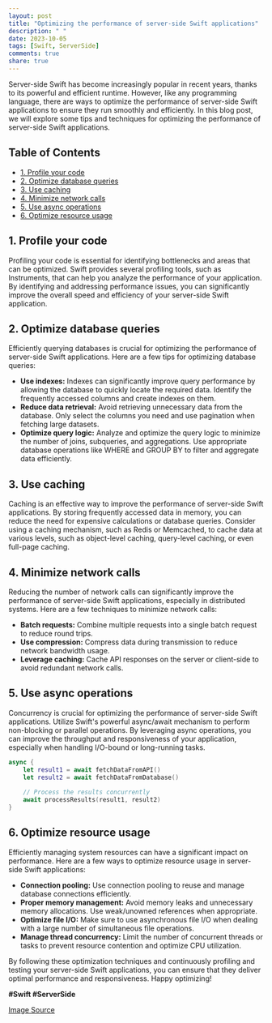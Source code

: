 ```yaml
---
layout: post
title: "Optimizing the performance of server-side Swift applications"
description: " "
date: 2023-10-05
tags: [Swift, ServerSide]
comments: true
share: true
---
```


Server-side Swift has become increasingly popular in recent years, thanks to its powerful and efficient runtime. However, like any programming language, there are ways to optimize the performance of server-side Swift applications to ensure they run smoothly and efficiently. In this blog post, we will explore some tips and techniques for optimizing the performance of server-side Swift applications.

## Table of Contents
- [1. Profile your code](#profile-your-code)
- [2. Optimize database queries](#optimize-database-queries)
- [3. Use caching](#use-caching)
- [4. Minimize network calls](#minimize-network-calls)
- [5. Use async operations](#use-async-operations)
- [6. Optimize resource usage](#optimize-resource-usage)

## 1. Profile your code

Profiling your code is essential for identifying bottlenecks and areas that can be optimized. Swift provides several profiling tools, such as Instruments, that can help you analyze the performance of your application. By identifying and addressing performance issues, you can significantly improve the overall speed and efficiency of your server-side Swift application.

## 2. Optimize database queries

Efficiently querying databases is crucial for optimizing the performance of server-side Swift applications. Here are a few tips for optimizing database queries:

- **Use indexes:** Indexes can significantly improve query performance by allowing the database to quickly locate the required data. Identify the frequently accessed columns and create indexes on them.
- **Reduce data retrieval:** Avoid retrieving unnecessary data from the database. Only select the columns you need and use pagination when fetching large datasets.
- **Optimize query logic:** Analyze and optimize the query logic to minimize the number of joins, subqueries, and aggregations. Use appropriate database operations like WHERE and GROUP BY to filter and aggregate data efficiently.

## 3. Use caching

Caching is an effective way to improve the performance of server-side Swift applications. By storing frequently accessed data in memory, you can reduce the need for expensive calculations or database queries. Consider using a caching mechanism, such as Redis or Memcached, to cache data at various levels, such as object-level caching, query-level caching, or even full-page caching.

## 4. Minimize network calls

Reducing the number of network calls can significantly improve the performance of server-side Swift applications, especially in distributed systems. Here are a few techniques to minimize network calls:

- **Batch requests:** Combine multiple requests into a single batch request to reduce round trips.
- **Use compression:** Compress data during transmission to reduce network bandwidth usage.
- **Leverage caching:** Cache API responses on the server or client-side to avoid redundant network calls.

## 5. Use async operations

Concurrency is crucial for optimizing the performance of server-side Swift applications. Utilize Swift's powerful async/await mechanism to perform non-blocking or parallel operations. By leveraging async operations, you can improve the throughput and responsiveness of your application, especially when handling I/O-bound or long-running tasks.

```swift
async {
    let result1 = await fetchDataFromAPI()
    let result2 = await fetchDataFromDatabase()
    
    // Process the results concurrently
    await processResults(result1, result2)
}
```

## 6. Optimize resource usage

Efficiently managing system resources can have a significant impact on performance. Here are a few ways to optimize resource usage in server-side Swift applications:

- **Connection pooling:** Use connection pooling to reuse and manage database connections efficiently.
- **Proper memory management:** Avoid memory leaks and unnecessary memory allocations. Use weak/unowned references when appropriate.
- **Optimize file I/O:** Make sure to use asynchronous file I/O when dealing with a large number of simultaneous file operations.
- **Manage thread concurrency:** Limit the number of concurrent threads or tasks to prevent resource contention and optimize CPU utilization.

By following these optimization techniques and continuously profiling and testing your server-side Swift applications, you can ensure that they deliver optimal performance and responsiveness. Happy optimizing!

**#Swift #ServerSide**

[Image Source](https://www.pexels.com/photo/white-printer-paper-60597/)